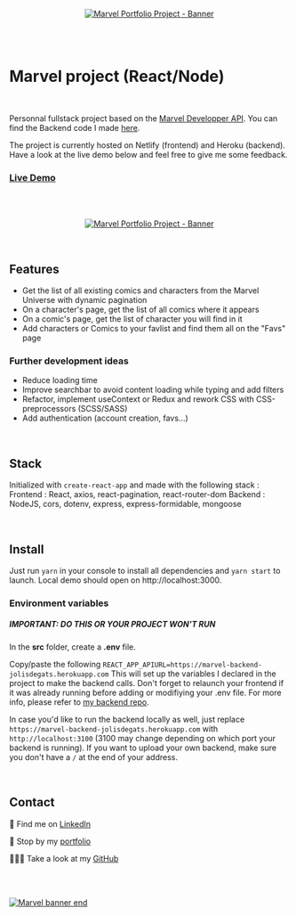 <p align="center">
<a href="https://marvel-jolisdegats.netlify.app/ ">
  <img src="https://res.cloudinary.com/dqp905mfv/image/upload/v1601692522/portfolio/ReadMe/marvel_tseusa.jpg" alt ="Marvel Portfolio Project - Banner"  />
  </a>
</p>
<br/>
<br/>
<h1>Marvel project (React/Node)</h1>
<br/>
<p> Personnal fullstack project based on the <a href="https://developer.marvel.com/">Marvel Developper API</a>. You can find the Backend code I made <a href="https://github.com/jolisdegats/marvel-backend"> here</a>.<p><p>
The project is currently hosted on Netlify (frontend) and Heroku (backend). Have a look at the live demo below and feel free to give me some feedback. </p>

<h3>
<a href="https://marvel-jolisdegats.netlify.app/">Live Demo</a>
</h3>
<br/>
<br/>
<p align="center">
<a href="https://marvel-jolisdegats.netlify.app/ ">
  <img src="https://res.cloudinary.com/dqp905mfv/image/upload/v1601624221/portfolio/marvel/Marvel_gb6myd.gif" alt ="Marvel Portfolio Project - Banner"  />
  </a>
</p>
<br/>
<h2>Features</h2>
<ul>
  <li>Get the list of all existing comics and characters from the Marvel Universe with dynamic pagination</li>
  
  <li>On a character&apos;s page, get the list of all comics where it appears</li>
  
  <li>On a comic&apos;s page, get the list of character you will find in it</li>
  
  <li>Add characters or Comics to your favlist and find them all on the "Favs" page</li>
 
  </ul>







<h3>Further development ideas</h3>
<ul>
  <li>Reduce loading time</li>
  <li>Improve searchbar to avoid content loading while typing and add filters</li>
  <li>Refactor, implement useContext or Redux and rework CSS with CSS-preprocessors (SCSS/SASS)</li>
  <li>Add authentication (account creation, favs...)</li>
  </ul>


<br/>
<h2>Stack</h2>

Initialized with `create-react-app` and made with the following stack :
Frontend : React, axios, react-pagination, react-router-dom
Backend : NodeJS, cors, dotenv, express, express-formidable, mongoose


<br/>
<h2>Install</h2>

Just run `yarn` in your console to install all dependencies and `yarn start` to launch. Local demo should open on http://localhost:3000.


<h3>Environment variables</h3>

<h5>IMPORTANT: DO THIS OR YOUR PROJECT WON&apos;T RUN</h5>
<p>In the <b>src</b> folder, create a <b>.env</b> file. </p>

Copy/paste the following 
`REACT_APP_APIURL=https://marvel-backend-jolisdegats.herokuapp.com` 
This will set up the variables I declared in the project to make the backend calls. Don&apos;t forget to relaunch your frontend if it was already running before adding or modifiying your .env file. For more info, please refer to <a href="https://github.com/jolisdegats/marvel-backend">my backend repo</a>.

In case you&apos;d like to run the backend locally as well, just replace `https://marvel-backend-jolisdegats.herokuapp.com` with `http://localhost:3100` (3100 may change depending on which port your backend is running). If you want to upload your own backend, make sure you don't have a `/` at the end of your address.


<br/>
<h2>Contact</h2>
<p>💼 Find me on <a href="https://www.linkedin.com/in/julieszwarc/">LinkedIn</a></p>

<p>🦄 Stop by my <a href="https://julieszwarc.com">portfolio</a></p>

<p>👩🏼‍💻 Take a look at my <a href="https://github.com/jolisdegats">GitHub</a></p>
<br/>
<br/>

[![Marvel banner end](https://res.cloudinary.com/dqp905mfv/image/upload/v1601688053/portfolio/ReadMe/marvel-end_dyrjao.jpg "Marvel banner end")](https://marvel-jolisdegats.netlify.app/ "Marvel banner end")
